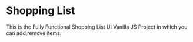 # Shopping List

This is the Fully Functional Shopping List UI Vanilla JS Project in which you can add,remove items.
